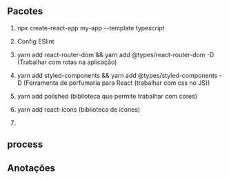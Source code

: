 ## Pacotes

1. npx create-react-app my-app --template typescript
2. Config ESlint
3. yarn add react-router-dom && yarn add @types/react-router-dom -D (Trabalhar com rotas na aplicação)
4. yarn add styled-components && yarn add @types/styled-components -D (Ferramenta de perfumaria para React (trabalhar com css no JS))
5. yarn add polished (biblioteca que permite trabalhar com cores)
6. yarn add react-icons (biblioteca de icones)

7.

## process

## Anotações
